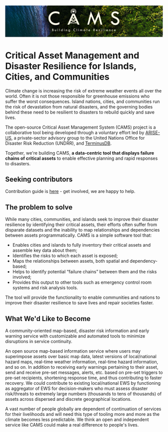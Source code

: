 ![CAMS - Building Climate Resilience](https://github.com/CriticalAssetManagement/CAMS-web-assets/blob/main/Images/CAMS-GitHub-Header-v5.jpg)
# Critical Asset Management and Disaster Resilience for Islands, Cities, and Communities
Climate change is increasing the risk of extreme weather events all over the world. Often it is not those responsible for greenhouse emissions who suffer the worst consequences. Island nations, cities, and communities run the risk of devastation from natural disasters, and the governing bodies behind these need to be resilient to disasters to rebuild quickly and save lives.

The open-source Critical Asset Management System (CAMS) project is a collaborative tool being developed through a voluntary effort led by [ARISE-US](https://www.ariseglobalnetwork.org/), a private-sector advisory group to the United Nations Office for Disaster Risk Reduction (UNDRR), and [TerminusDB](https://github.com/terminusdb).

Together, we're building CAMS, **a data-centric tool that displays failure chains of critical assets** to enable effective planning and rapid responses to disasters.

## Seeking contributors
Contribution guide is [here](https://github.com/CriticalAssetManagement/contributor-guide/blob/main/README.md) - get involved, we are happy to help.

## The problem to solve
While many cities, communities, and islands seek to improve their disaster resilience by identifying their critical assets, their efforts often suffer from disparate datasets and the inability to map relationships and dependencies between assets programmatically. CAMS is a simple software tool that:

- Enables cities and islands to fully inventory their critical assets and assemble key data about them;
- Identifies the risks to which each asset is exposed;
- Maps the relationships between assets, both spatial and dependency-based;
- Helps to identify potential “failure chains” between them and the risks involved;
- Provides this output to other tools such as emergency control room systems and risk analysis tools.

The tool will provide the functionality to enable communities and nations to improve their disaster resilience to save lives and repair societies faster.


## What We'd Like to Become
A community-oriented map-based, disaster risk information and early warning service with customizable and automated tools to minimize disruptions in service continuity.

An open source map-based information service where users may superimpose assets over basic map data, latest versions of local/national hazard maps, real-time weather information, real-time hazard information, and so on. In addition to receiving early warnings pertaining to their asset, send and receive pre-set messages, alerts, etc. based on pre-set triggers to pre-set recipients, shortening response time, and thus contributing to faster recovery. We could contribute to existing local/national EWS by functioning as aggregator of EWS for decision-makers who must assess disaster risk/threats to extremely large numbers (thousands to tens of thousands) of assets across dispersed and discrete geographical locations. 

A vast number of people globally are dependent of continuation of services for their livelihoods and will need this type of tooling more and more as the climate becomes less predictable. We think an open and independent service like CAMS could make a real difference to people's lives.

